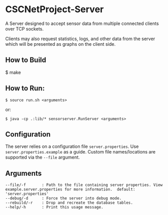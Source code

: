 # CSCNetProject-Server

A Server designed to accept sensor data from multiple connected clients over TCP sockets.

Clients may also request statistics, logs, and other data from the server which will be presented as graphs on the client side.

## How to Build
$ make

## How to Run:
```
$ source run.sh <arguments>
```
or:
```
$ java -cp .:lib/* sensorserver.RunServer <arguments>
```

## Configuration
The server relies on a configuration file ```server.properties```. Use ```server.properties.example``` as a guide. Custom file names/locations are supported via the ```--file``` argument.

## Arguments
```
--file/-f       : Path to the file containing server properties. View example.server.properties for more information.  default: 'server.properties' 
--debug/-d      : Force the server into debug mode. 
--rebuild/-r    : Drop and recreate the database tables. 
--help/-h       : Print this usage message. 
```
